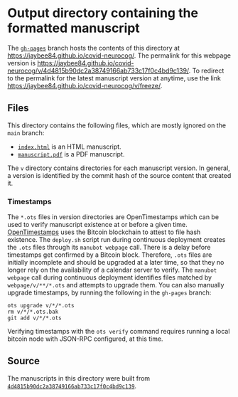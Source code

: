 # Output directory containing the formatted manuscript

The [`gh-pages`](https://github.com/jaybee84/covid-neurocog/tree/gh-pages) branch hosts the contents of this directory at <https://jaybee84.github.io/covid-neurocog/>.
The permalink for this webpage version is <https://jaybee84.github.io/covid-neurocog/v/4d4815b90dc2a38749166ab733c17f0c4bd9c139/>.
To redirect to the permalink for the latest manuscript version at anytime, use the link <https://jaybee84.github.io/covid-neurocog/v/freeze/>.

## Files

This directory contains the following files, which are mostly ignored on the `main` branch:

+ [`index.html`](index.html) is an HTML manuscript.
+ [`manuscript.pdf`](manuscript.pdf) is a PDF manuscript.

The `v` directory contains directories for each manuscript version.
In general, a version is identified by the commit hash of the source content that created it.

### Timestamps

The `*.ots` files in version directories are OpenTimestamps which can be used to verify manuscript existence at or before a given time.
[OpenTimestamps](https://opentimestamps.org/) uses the Bitcoin blockchain to attest to file hash existence.
The `deploy.sh` script run during continuous deployment creates the `.ots` files through its `manubot webpage` call.
There is a delay before timestamps get confirmed by a Bitcoin block.
Therefore, `.ots` files are initially incomplete and should be upgraded at a later time, so that they no longer rely on the availability of a calendar server to verify.
The `manubot webpage` call during continuous deployment identifies files matched by `webpage/v/**/*.ots` and attempts to upgrade them.
You can also manually upgrade timestamps, by running the following in the `gh-pages` branch:

```shell
ots upgrade v/*/*.ots
rm v/*/*.ots.bak
git add v/*/*.ots
```

Verifying timestamps with the `ots verify` command requires running a local bitcoin node with JSON-RPC configured, at this time.

## Source

The manuscripts in this directory were built from
[`4d4815b90dc2a38749166ab733c17f0c4bd9c139`](https://github.com/jaybee84/covid-neurocog/commit/4d4815b90dc2a38749166ab733c17f0c4bd9c139).
